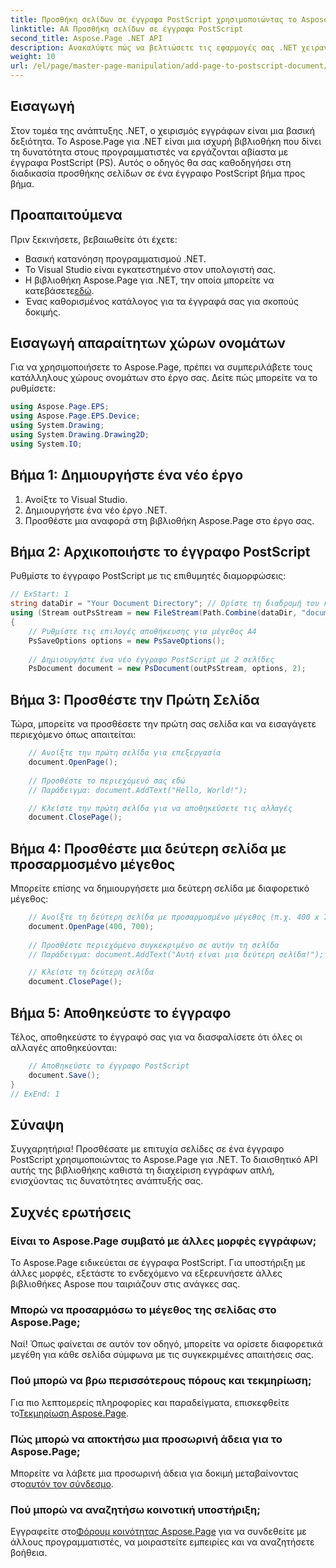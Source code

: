 ```yaml
---
title: Προσθήκη σελίδων σε έγγραφα PostScript χρησιμοποιώντας το Aspose.Page για .NET
linktitle: AA Προσθήκη σελίδων σε έγγραφα PostScript
second_title: Aspose.Page .NET API
description: Ανακαλύψτε πώς να βελτιώσετε τις εφαρμογές σας .NET χειραγωγώντας έγγραφα PostScript με το Aspose.Page. Αυτός ο οδηγός βήμα προς βήμα παρέχει σαφείς οδηγίες για την προετοιμασία ενός εγγράφου.
weight: 10
url: /el/page/master-page-manipulation/add-page-to-postscript-document/
---
```

## Εισαγωγή

Στον τομέα της ανάπτυξης .NET, ο χειρισμός εγγράφων είναι μια βασική δεξιότητα. Το Aspose.Page για .NET είναι μια ισχυρή βιβλιοθήκη που δίνει τη δυνατότητα στους προγραμματιστές να εργάζονται αβίαστα με έγγραφα PostScript (PS). Αυτός ο οδηγός θα σας καθοδηγήσει στη διαδικασία προσθήκης σελίδων σε ένα έγγραφο PostScript βήμα προς βήμα.

## Προαπαιτούμενα

Πριν ξεκινήσετε, βεβαιωθείτε ότι έχετε:

- Βασική κατανόηση προγραμματισμού .NET.
- Το Visual Studio είναι εγκατεστημένο στον υπολογιστή σας.
-  Η βιβλιοθήκη Aspose.Page για .NET, την οποία μπορείτε να κατεβάσετε[εδώ](https://releases.aspose.com/page/net/).
- Ένας καθορισμένος κατάλογος για τα έγγραφά σας για σκοπούς δοκιμής.

## Εισαγωγή απαραίτητων χώρων ονομάτων

Για να χρησιμοποιήσετε το Aspose.Page, πρέπει να συμπεριλάβετε τους κατάλληλους χώρους ονομάτων στο έργο σας. Δείτε πώς μπορείτε να το ρυθμίσετε:

```csharp
using Aspose.Page.EPS;
using Aspose.Page.EPS.Device;
using System.Drawing;
using System.Drawing.Drawing2D;
using System.IO;
```

## Βήμα 1: Δημιουργήστε ένα νέο έργο

1. Ανοίξτε το Visual Studio.
2. Δημιουργήστε ένα νέο έργο .NET.
3. Προσθέστε μια αναφορά στη βιβλιοθήκη Aspose.Page στο έργο σας.

## Βήμα 2: Αρχικοποιήστε το έγγραφο PostScript

Ρυθμίστε το έγγραφο PostScript με τις επιθυμητές διαμορφώσεις:

```csharp
// ExStart: 1
string dataDir = "Your Document Directory"; // Ορίστε τη διαδρομή του καταλόγου του εγγράφου σας
using (Stream outPsStream = new FileStream(Path.Combine(dataDir, "document1.ps"), FileMode.Create))
{
    // Ρυθμίστε τις επιλογές αποθήκευσης για μέγεθος A4
    PsSaveOptions options = new PsSaveOptions();
    
    // Δημιουργήστε ένα νέο έγγραφο PostScript με 2 σελίδες
    PsDocument document = new PsDocument(outPsStream, options, 2);
```

## Βήμα 3: Προσθέστε την Πρώτη Σελίδα

Τώρα, μπορείτε να προσθέσετε την πρώτη σας σελίδα και να εισαγάγετε περιεχόμενο όπως απαιτείται:

```csharp
    // Ανοίξτε την πρώτη σελίδα για επεξεργασία
    document.OpenPage();
    
    // Προσθέστε το περιεχόμενό σας εδώ
    // Παράδειγμα: document.AddText("Hello, World!");

    // Κλείστε την πρώτη σελίδα για να αποθηκεύσετε τις αλλαγές
    document.ClosePage();
```

## Βήμα 4: Προσθέστε μια δεύτερη σελίδα με προσαρμοσμένο μέγεθος

Μπορείτε επίσης να δημιουργήσετε μια δεύτερη σελίδα με διαφορετικό μέγεθος:

```csharp
    // Ανοίξτε τη δεύτερη σελίδα με προσαρμοσμένο μέγεθος (π.χ. 400 x 700)
    document.OpenPage(400, 700);
    
    // Προσθέστε περιεχόμενο συγκεκριμένο σε αυτήν τη σελίδα
    // Παράδειγμα: document.AddText("Αυτή είναι μια δεύτερη σελίδα!");

    // Κλείστε τη δεύτερη σελίδα
    document.ClosePage();
```

## Βήμα 5: Αποθηκεύστε το έγγραφο

Τέλος, αποθηκεύστε το έγγραφό σας για να διασφαλίσετε ότι όλες οι αλλαγές αποθηκεύονται:

```csharp
    // Αποθηκεύστε το έγγραφο PostScript
    document.Save();
}
// ExEnd: 1
```

## Σύναψη

Συγχαρητήρια! Προσθέσατε με επιτυχία σελίδες σε ένα έγγραφο PostScript χρησιμοποιώντας το Aspose.Page για .NET. Το διαισθητικό API αυτής της βιβλιοθήκης καθιστά τη διαχείριση εγγράφων απλή, ενισχύοντας τις δυνατότητες ανάπτυξής σας.

## Συχνές ερωτήσεις

### Είναι το Aspose.Page συμβατό με άλλες μορφές εγγράφων;  
Το Aspose.Page ειδικεύεται σε έγγραφα PostScript. Για υποστήριξη με άλλες μορφές, εξετάστε το ενδεχόμενο να εξερευνήσετε άλλες βιβλιοθήκες Aspose που ταιριάζουν στις ανάγκες σας.

### Μπορώ να προσαρμόσω το μέγεθος της σελίδας στο Aspose.Page;  
Ναί! Όπως φαίνεται σε αυτόν τον οδηγό, μπορείτε να ορίσετε διαφορετικά μεγέθη για κάθε σελίδα σύμφωνα με τις συγκεκριμένες απαιτήσεις σας.

### Πού μπορώ να βρω περισσότερους πόρους και τεκμηρίωση;  
 Για πιο λεπτομερείς πληροφορίες και παραδείγματα, επισκεφθείτε το[Τεκμηρίωση Aspose.Page](https://reference.aspose.com/page/net/).

### Πώς μπορώ να αποκτήσω μια προσωρινή άδεια για το Aspose.Page;  
 Μπορείτε να λάβετε μια προσωρινή άδεια για δοκιμή μεταβαίνοντας στο[αυτόν τον σύνδεσμο](https://purchase.conholdate.com/temporary-license/).

### Πού μπορώ να αναζητήσω κοινοτική υποστήριξη;  
 Εγγραφείτε στο[Φόρουμ κοινότητας Aspose.Page](https://forum.aspose.com/c/page/39) για να συνδεθείτε με άλλους προγραμματιστές, να μοιραστείτε εμπειρίες και να αναζητήσετε βοήθεια.